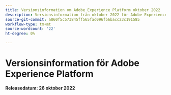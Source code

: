 ```yaml
---
title: Versionsinformation om Adobe Experience Platform oktober 2022
description: Versionsinformation från oktober 2022 för Adobe Experience Platform.
source-git-commit: a860f5c573845ff565fad096fb6bacc23c191585
workflow-type: tm+mt
source-wordcount: '22'
ht-degree: 0%

---
```


# Versionsinformation för Adobe Experience Platform

**Releasedatum: 26 oktober 2022**

